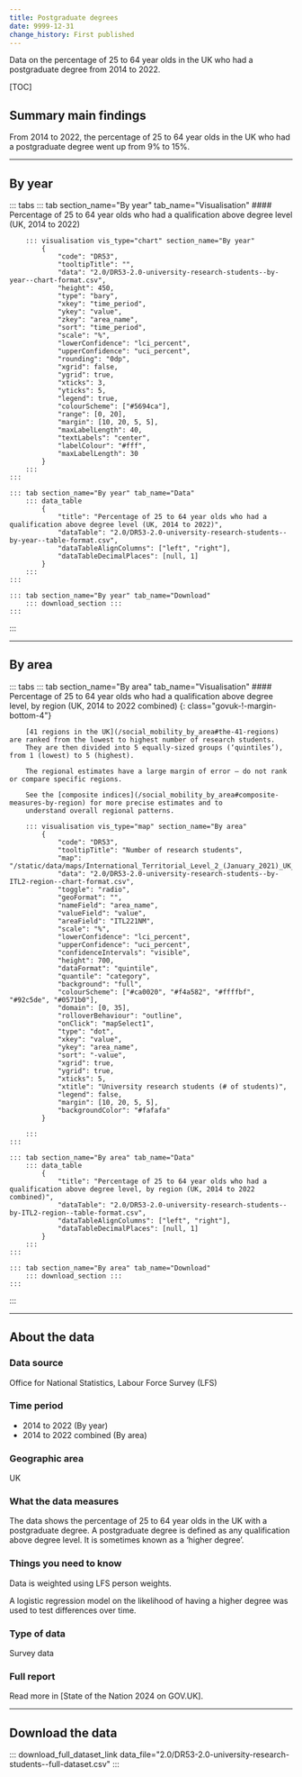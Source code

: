 ```yaml
---
title: Postgraduate degrees
date: 9999-12-31
change_history: First published
---
```


Data on the percentage of 25 to 64 year olds in the UK who had a postgraduate degree from 2014 to 2022.

[TOC]

## Summary main findings

From 2014 to 2022, the percentage of 25 to 64 year olds in the UK who had a postgraduate degree went up from 9% to 15%.

---

## By year

::: tabs
    ::: tab section_name="By year" tab_name="Visualisation"
        #### Percentage of 25 to 64 year olds who had a qualification above degree level (UK, 2014 to 2022)

        ::: visualisation vis_type="chart" section_name="By year"
            {
                "code": "DR53",
                "tooltipTitle": "",
                "data": "2.0/DR53-2.0-university-research-students--by-year--chart-format.csv",
                "height": 450,
                "type": "bary",
                "xkey": "time_period",
                "ykey": "value",
                "zkey": "area_name",
                "sort": "time_period",
                "scale": "%",
                "lowerConfidence": "lci_percent",
                "upperConfidence": "uci_percent",
                "rounding": "0dp",
                "xgrid": false,
                "ygrid": true,
                "xticks": 3,
                "yticks": 5,
                "legend": true,
                "colourScheme": ["#5694ca"],
                "range": [0, 20],
                "margin": [10, 20, 5, 5],
                "maxLabelLength": 40,
                "textLabels": "center",
                "labelColour": "#fff",
                "maxLabelLength": 30
            }
        :::
    :::

    ::: tab section_name="By year" tab_name="Data"
        ::: data_table
            {
                "title": "Percentage of 25 to 64 year olds who had a qualification above degree level (UK, 2014 to 2022)",
                "dataTable": "2.0/DR53-2.0-university-research-students--by-year--table-format.csv",
                "dataTableAlignColumns": ["left", "right"],
                "dataTableDecimalPlaces": [null, 1]
            }
        :::
    :::

    ::: tab section_name="By year" tab_name="Download"
        ::: download_section :::
    :::
:::

---

## By area

::: tabs
    ::: tab section_name="By area" tab_name="Visualisation"
        #### Percentage of 25 to 64 year olds who had a qualification above degree level, by region (UK, 2014 to 2022 combined) {: class="govuk-!-margin-bottom-4"}

        [41 regions in the UK](/social_mobility_by_area#the-41-regions) are ranked from the lowest to highest number of research students.
        They are then divided into 5 equally-sized groups (‘quintiles’), from 1 (lowest) to 5 (highest).
        
        The regional estimates have a large margin of error – do not rank or compare specific regions.
        
        See the [composite indices](/social_mobility_by_area#composite-measures-by-region) for more precise estimates and to
        understand overall regional patterns.

        ::: visualisation vis_type="map" section_name="By area"
            {
                "code": "DR53",
                "tooltipTitle": "Number of research students",
                "map": "/static/data/maps/International_Territorial_Level_2_(January_2021)_UK_BUC.json",
                "data": "2.0/DR53-2.0-university-research-students--by-ITL2-region--chart-format.csv",
                "toggle": "radio",
                "geoFormat": "",
                "nameField": "area_name",
                "valueField": "value",
                "areaField": "ITL221NM",
                "scale": "%",
                "lowerConfidence": "lci_percent",
                "upperConfidence": "uci_percent",
                "confidenceIntervals": "visible",
                "height": 700,
                "dataFormat": "quintile",
                "quantile": "category",
                "background": "full",
                "colourScheme": ["#ca0020", "#f4a582", "#ffffbf", "#92c5de", "#0571b0"],
                "domain": [0, 35],
                "rolloverBehaviour": "outline",
                "onClick": "mapSelect1",
                "type": "dot",
                "xkey": "value",
                "ykey": "area_name",
                "sort": "-value",
                "xgrid": true,
                "ygrid": true,
                "xticks": 5,
                "xtitle": "University research students (# of students)",
                "legend": false,
                "margin": [10, 20, 5, 5],
                "backgroundColor": "#fafafa"
            }
                
        :::
    :::

    ::: tab section_name="By area" tab_name="Data"
        ::: data_table
            {
                "title": "Percentage of 25 to 64 year olds who had a qualification above degree level, by region (UK, 2014 to 2022 combined)",
                "dataTable": "2.0/DR53-2.0-university-research-students--by-ITL2-region--table-format.csv",
                "dataTableAlignColumns": ["left", "right"],
                "dataTableDecimalPlaces": [null, 1]
            }
        :::
    :::

    ::: tab section_name="By area" tab_name="Download"
        ::: download_section :::
    :::
:::

---

## About the data

### Data source
Office for National Statistics, Labour Force Survey (LFS) 

### Time period
* 2014 to 2022 (By year)
* 2014 to 2022 combined (By area)

### Geographic area
UK

### What the data measures
The data shows the percentage of 25 to 64 year olds in the UK with a postgraduate degree. A postgraduate degree is defined as any qualification above degree level. It is sometimes known as a ‘higher degree’.

### Things you need to know
Data is weighted using LFS person weights.

A logistic regression model on the likelihood of having a higher degree was used to test differences over time.

### Type of data
Survey data

### Full report
Read more in [State of the Nation 2024 on GOV.UK].

---

## Download the data

::: download_full_dataset_link data_file="2.0/DR53-2.0-university-research-students--full-dataset.csv" :::
